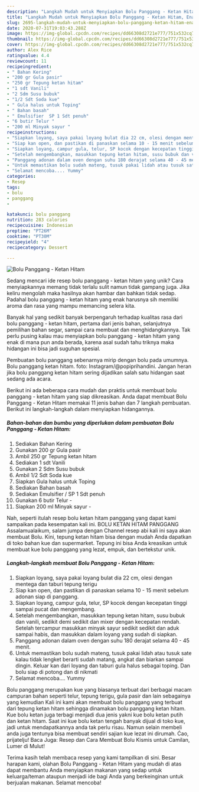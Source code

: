 ```yaml
---
description: "Langkah Mudah untuk Menyiapkan Bolu Panggang - Ketan Hitam, Enak Banget"
title: "Langkah Mudah untuk Menyiapkan Bolu Panggang - Ketan Hitam, Enak Banget"
slug: 2695-langkah-mudah-untuk-menyiapkan-bolu-panggang-ketan-hitam-enak-banget
date: 2020-07-31T19:03:43.288Z
image: https://img-global.cpcdn.com/recipes/dd66308d2721e777/751x532cq70/bolu-panggang-ketan-hitam-foto-resep-utama.jpg
thumbnail: https://img-global.cpcdn.com/recipes/dd66308d2721e777/751x532cq70/bolu-panggang-ketan-hitam-foto-resep-utama.jpg
cover: https://img-global.cpcdn.com/recipes/dd66308d2721e777/751x532cq70/bolu-panggang-ketan-hitam-foto-resep-utama.jpg
author: Alex Rice
ratingvalue: 4.4
reviewcount: 11
recipeingredient:
- " Bahan Kering"
- "200 gr Gula pasir"
- "250 gr Tepung ketan hitam"
- "1 sdt Vanili"
- "2 Sdm Susu bubuk"
- "1/2 Sdt Soda kue"
- " Gula halus untuk Toping"
- " Bahan basah"
- " Emulsifier  SP 1 Sdt penuh"
- "6 butir Telur "
- "200 ml Minyak sayur "
recipeinstructions:
- "Siapkan loyang, saya pakai loyang bulat dia 22 cm, olesi dengan mentega dan taburi tepung terigu"
- "Siap kan open, dan pastikan di panaskan selama 10 - 15 menit sebelum adonan siap di panggang."
- "Siapkan loyang, campur gula, telur, SP kocok dengan kecepatan tinggi sampai pucat dan mengembang."
- "Setelah mengembangkan, masukkan tepung ketan hitam, susu bubuk dan vanili, sedikit demi sedikit dan mixer dengan kecepatan rendah. Setelah tercampur masukkan minyak sayur sedikit sedikit dan aduk sampai habis, dan masukkan dalam loyang yang sudah di siapkan."
- "Panggang adonan dalam oven dengan suhu 180 derajat selama 40 - 45 menit."
- "Untuk memastikan bolu sudah mateng, tusuk pakai lidah atau tusuk sate kalau tidak lengket berarti sudah matang, angkat dan biarkan sampai dingin. Keluar kan dari loyang dan taburi gula halus sebagai toping. Dan bolu siap di potong dan di nikmati"
- "Selamat mencoba.... Yummy"
categories:
- Resep
tags:
- bolu
- panggang
- 

katakunci: bolu panggang  
nutrition: 283 calories
recipecuisine: Indonesian
preptime: "PT26M"
cooktime: "PT30M"
recipeyield: "4"
recipecategory: Dessert

---
```



![Bolu Panggang - Ketan Hitam](https://img-global.cpcdn.com/recipes/dd66308d2721e777/751x532cq70/bolu-panggang-ketan-hitam-foto-resep-utama.jpg)

Sedang mencari ide resep bolu panggang - ketan hitam yang unik? Cara menyiapkannya memang tidak terlalu sulit namun tidak gampang juga. Jika keliru mengolah maka hasilnya akan hambar dan bahkan tidak sedap. Padahal bolu panggang - ketan hitam yang enak harusnya sih memiliki aroma dan rasa yang mampu memancing selera kita.

Banyak hal yang sedikit banyak berpengaruh terhadap kualitas rasa dari bolu panggang - ketan hitam, pertama dari jenis bahan, selanjutnya pemilihan bahan segar, sampai cara membuat dan menghidangkannya. Tak perlu pusing kalau mau menyiapkan bolu panggang - ketan hitam yang enak di mana pun anda berada, karena asal sudah tahu triknya maka hidangan ini bisa jadi suguhan spesial.

Pembuatan bolu panggang sebenarnya mirip dengan bolu pada umumnya. Bolu panggang ketan hitam. foto: Instagram/@popiprihandini. Jangan heran jika bolu panggang ketan hitam sering dijadikan salah satu hidangan saat sedang ada acara.


Berikut ini ada beberapa cara mudah dan praktis untuk membuat bolu panggang - ketan hitam yang siap dikreasikan. Anda dapat membuat Bolu Panggang - Ketan Hitam memakai 11 jenis bahan dan 7 langkah pembuatan. Berikut ini langkah-langkah dalam menyiapkan hidangannya.

<!--inarticleads1-->

##### Bahan-bahan dan bumbu yang diperlukan dalam pembuatan Bolu Panggang - Ketan Hitam:

1. Sediakan  Bahan Kering
1. Gunakan 200 gr Gula pasir
1. Ambil 250 gr Tepung ketan hitam
1. Sediakan 1 sdt Vanili
1. Gunakan 2 Sdm Susu bubuk
1. Ambil 1/2 Sdt Soda kue
1. Siapkan  Gula halus untuk Toping
1. Sediakan  Bahan basah
1. Sediakan  Emulsifier / SP 1 Sdt penuh
1. Gunakan 6 butir Telur -
1. Siapkan 200 ml Minyak sayur -


Nah, seperti itulah resep bolu ketan hitam panggang yang dapat kami sampaikan pada kesempatan kali ini. BOLU KETAN HITAM PANGGANG Assalamualaikum, salam jumpa dengan Channel resep abi kali ini saya akan membuat Bolu. Kini, tepung ketan hitam bisa dengan mudah Anda dapatkan di toko bahan kue dan supermarket. Tepung ini bisa Anda kreasikan untuk membuat kue bolu panggang yang lezat, empuk, dan bertekstur unik. 

<!--inarticleads2-->

##### Langkah-langkah membuat Bolu Panggang - Ketan Hitam:

1. Siapkan loyang, saya pakai loyang bulat dia 22 cm, olesi dengan mentega dan taburi tepung terigu
1. Siap kan open, dan pastikan di panaskan selama 10 - 15 menit sebelum adonan siap di panggang.
1. Siapkan loyang, campur gula, telur, SP kocok dengan kecepatan tinggi sampai pucat dan mengembang.
1. Setelah mengembangkan, masukkan tepung ketan hitam, susu bubuk dan vanili, sedikit demi sedikit dan mixer dengan kecepatan rendah. Setelah tercampur masukkan minyak sayur sedikit sedikit dan aduk sampai habis, dan masukkan dalam loyang yang sudah di siapkan.
1. Panggang adonan dalam oven dengan suhu 180 derajat selama 40 - 45 menit.
1. Untuk memastikan bolu sudah mateng, tusuk pakai lidah atau tusuk sate kalau tidak lengket berarti sudah matang, angkat dan biarkan sampai dingin. Keluar kan dari loyang dan taburi gula halus sebagai toping. Dan bolu siap di potong dan di nikmati
1. Selamat mencoba.... Yummy


Bolu panggang merupakan kue yang biasanya terbuat dari berbagai macam campuran bahan seperti telur, tepung terigu, gula pasir dan lain sebagainya yang kemudian Kali ini kami akan membuat bolu panggang yang terbuat dari tepung ketan hitam sehingga dinamakan bolu panggang ketan hitam. Kue bolu ketan juga terbagi menjadi dua jenis yakni kue bolu ketan putih dan ketan hitam. Saat ini kue bolu ketan tengah banyak dijual di toko kue, jadi untuk mendapatkannya anda tak perlu risau. Namun selain membeli anda juga tentunya bisa membuat sendiri sajian kue lezat ini dirumah. Ćao, prijatelju! Baca Juga: Resep dan Cara Membuat Bolu Kismis untuk Camilan, Lumer di Mulut! 

Terima kasih telah membaca resep yang kami tampilkan di sini. Besar harapan kami, olahan Bolu Panggang - Ketan Hitam yang mudah di atas dapat membantu Anda menyiapkan makanan yang sedap untuk keluarga/teman ataupun menjadi ide bagi Anda yang berkeinginan untuk berjualan makanan. Selamat mencoba!
